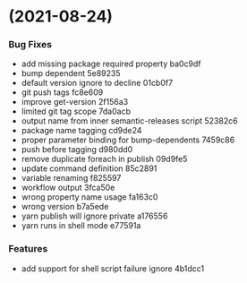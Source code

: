 #  (2021-08-24)


### Bug Fixes

* add missing package required property ba0c9df
* bump dependent 5e89235
* default version ignore to decline 01cb0f7
* git push tags fc8e609
* improve get-version 2f156a3
* limited git tag scope 7da0acb
* output name from inner semantic-releases script 52382c6
* package name tagging cd9de24
* proper parameter binding for bump-dependents 7459c86
* push before tagging d980dd0
* remove duplicate foreach in publish 09d9fe5
* update command definition 85c2891
* variable renaming f825597
* workflow output 3fca50e
* wrong property name usage fa163c0
* wrong version b7a5ede
* yarn publish will ignore private a176556
* yarn runs in shell mode e77591a


### Features

* add support for shell script failure ignore 4b1dcc1



